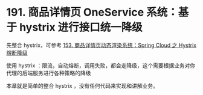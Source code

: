 # 191. 商品详情页 OneService 系统：基于 hystrix 进行接口统一降级

先整合 hystrix，可参考 [153. 商品详情页动态渲染系统：Spring Cloud 之 Hystrix 熔断降级](../dr/153.md)

使用 hystrix ：限流，自动熔断，调用失败，都会走降级，这个需要根据业务对你代理的后端服务进行各种策略的降级

本章就是简单的整合 hystrix ，没有任何代码来实现和讲解业务。


<iframe  height="500px" width="100%" frameborder=0 allowfullscreen="true" :src="$withBase('/ads.html')"></iframe>